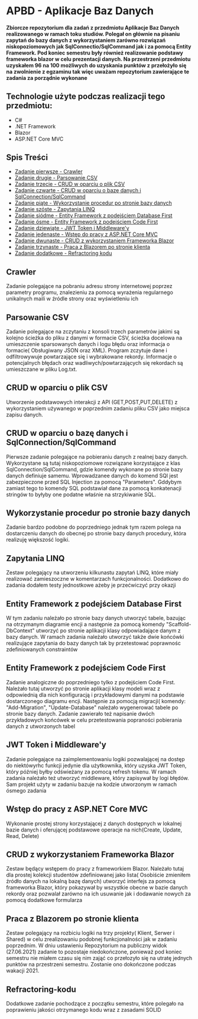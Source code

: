 # APBD - Aplikacje Baz Danych
#### Zbiorcze repozytorium dla zadań z przedmiotu Aplikacje Baz Danych realizowanego w ramach toku studiów. Polegał on głównie na pisaniu zapytań do bazy danych z wykorzystaniem zarówno rozwiązań niskopoziomowych jak SqlConnectio/SqlCommand jak i za pomocą Entity Framework. Pod koniec semestru były również realizowanie podstawy frameworka blazor w celu prezentacji danych. Na przestrzeni przedmiotu uzyskałem 96 na 100 możliwych do uzyskania punktów z przełożyło się na zwolnienie z egzaminu tak więc uważam repozytorium zawierające te zadania za porządnie wykonane

## Technologie użyte podczas realizacji tego przedmiotu:
* C#
* .NET Framework
* Blazor
* ASP.NET Core MVC

## Spis Treści
* [Zadanie pierwsze - Crawler](#crawler)
* [Zadanie drugie - Parsowanie CSV](#parsowanie-csv)
* [Zadanie trzecie - CRUD w oparciu o plik CSV](#CRUD-w-oparciu-o-plik-CSV)
* [Zadanie czwarte - CRUD w oparciu o bazę danych i SqlConnection/SqlCommand](#CRUD-w-oparciu-o-bazę-danych-i-SqlConnection/SqlCommand)
* [Zadanie piąte - Wykorzystanie procedur po stronie bazy danych](#Wykorzystanie-procedur-po-stronie-bazy-danych)
* [Zadanie szóste - Zapytania LINQ](#Zapytania-LINQ)
* [Zadanie siódme - Entity Framework z podejściem Database First](#Entity-Framework-z-podejściem-Database-First)
* [Zadanie ósme - Entity Framework z podejściem Code First](#Entity-Framework-z-podejściem-Code-First)
* [Zadanie dziewiąte - JWT Token i Middleware\'y](#JWT-Token-i-Middleware\'y)
* [Zadanie jedenaste - Wstęp do pracy z ASP.NET Core MVC](#Wstęp-do-pracy-z-ASP.NET-Core-MVC)
* [Zadanie dwunaste - CRUD z wykorzystaniem Frameworka Blazor](#CRUD-z-wykorzystaniem-Frameworka-Blazor)
* [Zadanie trzynaste - Praca z Blazorem po stronie klienta](#Praca-z-Blazorem-po-stronie-klienta)
* [Zadanie dodatkowe - Refractoring kodu](#Refractoring-kodu)

## Crawler
Zadanie polegające na pobraniu adresu strony internetowej poprzez parametry programu, znalezieniu za pomocą wyrażenia regularnego unikalnych maili w źródle strony oraz wyświetleniu ich

## Parsowanie CSV
Zadanie polegające na zczytaniu z konsoli trzech parametrów jakimi są kolejno ścieżka do pliku z danymi w formacie CSV, ścieżka docelowa na umieszczenie sparsowanych danych i logu błędu oraz informacja o formacie( Obsługiwany JSON oraz XML). Program zczytuje dane i odfiltrowywuje powtarzające się i wybrakowane rekordy. Informacje o potencjalnych błędach oraz wadliwych/powtarzających się rekordach są umieszczane w pliku Log.txt.

## CRUD w oparciu o plik CSV
Utworzenie podstawowych interakcji z API (GET,POST,PUT,DELETE) z wykorzystaniem używanego w poprzednim zadaniu pliku CSV jako miejsca zapisu danych.

## CRUD w oparciu o bazę danych i SqlConnection/SqlCommand
Pierwsze zadanie polegające na pobieraniu danych z realnej bazy danych. Wykorzystane są tutaj niskopoziomowe rozwiązane korzystające z klas SqlConnection/SqlCommand, gdzie komendy wykonane po stronie bazy danych definiuje samemu. Wprowadzanee danych do komend SQl jest zabezpieczone przed SQL Injection za pomocą "Parameters". Gddybym zamiast tego to komendy SQL podstawiał dane za pomocą konkatenacji stringów to byłyby one podatne właśnie na strzykiwanie SQL.

## Wykorzystanie procedur po stronie bazy danych
Zadanie bardzo podobne do poprzedniego jednak tym razem polega na dostarczeniu danych do obecnej po stronie bazy danych procedury, która realizuję większość logiki.

## Zapytania LINQ
Zestaw polegający na utworzeniu kilkunastu zapytań LINQ, które miały realizować zamieszoczne w komentarzach funkcjonalności. Dodatkowo do zadania dodałem testy jednostkowe ażeby je przećwiczyć przy okazji

## Entity Framework z podejściem Database First
W tym zadaniu należało po stronie bazy danych utworzyć tabele, bazując na otrzymanym diagramie encji a następnie za pomocą komendy "Scaffold-DbContext" utworzyć po stronie aplikacji klasy odpowiadające danym z bazy danych. W ramach zadania należało utworzyć także dwie końcówki realizujące zapytania do bazy danych tak by przetestować poprawnośc zdefiniowanych constraintów

## Entity Framework z podejściem Code First
Zadanie analogiczne do poprzedniego tylko z podejściem Code First. Należało tutaj utworzyć po stronie aplikacji klasy modeli wraz z odpowiednią dla nich konfiguracją i przykładowymi danymi na podstawie dostarczonego diagramu encji. Następnie za pomocją migracji( komendy: "Add-Migration", "Update-Database" należało wygenerować tabele po stronie bazy danych. Zadanie zawierało też napisanie dwóch przykładowych końcówek w celu przetestowania popraności pobierania danych z utworzonych tabel

## JWT Token i Middleware\'y
Zadanie polegające na zaimplementowaniu logiki pozwalającej na dostęp do niektówyrhc funkcji jedynie dla użytkownika, który uzyska JWT Token, który później byłby odświeżany za pomocą refresh tokenu. W ramach zadania należało też utworzyć middleware, który zapisywał by logi błędów. Sam projekt użyty w zadaniu bazuje na kodzie utworzonym w ramach ósmego zadania

## Wstęp do pracy z ASP.NET Core MVC
Wykonanie prostej strony korzystającej z danych dostępnych w lokalnej bazie danych i oferującej podstawowe operacje na nich(Create, Update, Read, Delete)

## CRUD z wykorzystaniem Frameworka Blazor
Zestaw będący wstępem do pracy z frameworkiem Blazor. Należało tutaj dla prostej kolekcji studentów zdefiniowanej jako lista( Osobiście zmieniłem źródło danych na lokalną bazę danych) utworzyć interfejs za pomocą frameworka Blazor, który pokazywał by wszystkie obecne w bazie danych rekordy oraz pozwalał zarówno na ich usuwanie jak i dodawanie nowych za pomocą dodatkowe formularza

## Praca z Blazorem po stronie klienta
Zestaw polegający na rozbiciu logiki na trzy projekty( Klient, Serwer i Shared) w celu zrealizowaniu podobnej funkcjonalności jak w zadaniu poprzednim. W dniu ustawieniu Repozytorium na publiczny widok (27.06.2021) zadanie to pozostaje niedokończone, ponieważ pod koniec semestru nie miałem czasu się nim zająć co przełozyło się na utratę jednych punktów na przestrzeni semestru. Zostanie ono dokończone podczas wakacji 2021.

## Refractoring-kodu
Dodatkowe zadanie pochodzące z początku semestru, które polegało na poprawieniu jakości otrzymanego kodu wraz z zasadami SOLID
